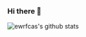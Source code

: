 ### Hi there 👋

![ewrfcas's github stats](https://github-readme-stats.vercel.app/api?username=ewrfcas&show_icons=true&theme=radical)

<!--
**ewrfcas/ewrfcas** is a ✨ _special_ ✨ repository because its `README.md` (this file) appears on your GitHub profile.

Here are some ideas to get you started:

- 🔭 I’m currently working on ...
- 🌱 I’m currently learning ...
- 👯 I’m looking to collaborate on ...
- 🤔 I’m looking for help with ...
- 💬 Ask me about ...
- 📫 How to reach me: ...
- 😄 Pronouns: ...
- ⚡ Fun fact: ...
-->
